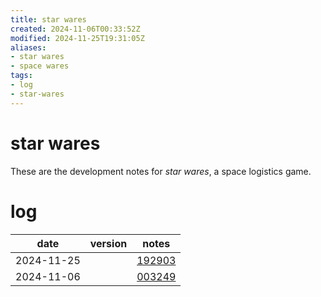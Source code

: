 ```yaml
---
title: star wares
created: 2024-11-06T00:33:52Z
modified: 2024-11-25T19:31:05Z
aliases:
- star wares
- space wares
tags:
- log
- star-wares
---
```


# star wares

These are the development notes for _star wares_, a space logistics game.

# log

| date | version | notes |
|------|---------|-------|
| <time>2024-11-25</time> || [192903](../entries/20241125192903.md) |
| <time>2024-11-06</time> || [003249](../entries/20241106003249.md) |
